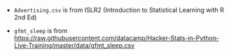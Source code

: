 * `Advertising.csv` is from ISLR2 (Introduction to Statistical Learning with R 2nd Ed)

* `gfmt_sleep` is from https://raw.githubusercontent.com/datacamp/Hacker-Stats-in-Python-Live-Training/master/data/gfmt_sleep.csv